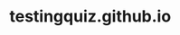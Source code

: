 # testingquiz.github.io

<!-- small quiz over code that the user is to answer-->

<!-- when page is open promt will come up that notfies user of instruction -->

<!-- after the start button is pressed the user will have 15 seconds on each question to answer -->

<!-- after the end of the quiz will be submited and will will show the user a total -->

<!-- at the moment my score page is not working but the link and page is created -->
